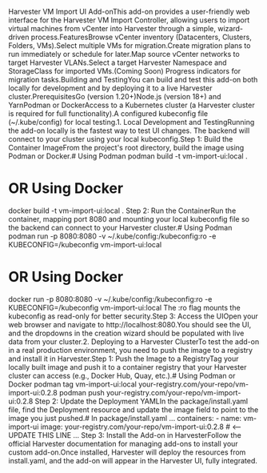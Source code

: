 Harvester VM Import UI Add-onThis add-on provides a user-friendly web interface for the Harvester VM Import Controller, allowing users to import virtual machines from vCenter into Harvester through a simple, wizard-driven process.FeaturesBrowse vCenter inventory (Datacenters, Clusters, Folders, VMs).Select multiple VMs for migration.Create migration plans to run immediately or schedule for later.Map source vCenter networks to target Harvester VLANs.Select a target Harvester Namespace and StorageClass for imported VMs.(Coming Soon) Progress indicators for migration tasks.Building and TestingYou can build and test this add-on both locally for development and by deploying it to a live Harvester cluster.PrerequisitesGo (version 1.20+)Node.js (version 18+) and YarnPodman or DockerAccess to a Kubernetes cluster (a Harvester cluster is required for full functionality).A configured kubeconfig file (~/.kube/config) for local testing.1. Local Development and TestingRunning the add-on locally is the fastest way to test UI changes. The backend will connect to your cluster using your local kubeconfig.Step 1: Build the Container ImageFrom the project's root directory, build the image using Podman or Docker.# Using Podman
podman build -t vm-import-ui:local .

# OR Using Docker
docker build -t vm-import-ui:local .
Step 2: Run the ContainerRun the container, mapping port 8080 and mounting your local kubeconfig file so the backend can connect to your Harvester cluster.# Using Podman
podman run -p 8080:8080 -v ~/.kube/config:/kubeconfig:ro -e KUBECONFIG=/kubeconfig vm-import-ui:local

# OR Using Docker
docker run -p 8080:8080 -v ~/.kube/config:/kubeconfig:ro -e KUBECONFIG=/kubeconfig vm-import-ui:local
The :ro flag mounts the kubeconfig as read-only for better security.Step 3: Access the UIOpen your web browser and navigate to http://localhost:8080.You should see the UI, and the dropdowns in the creation wizard should be populated with live data from your cluster.2. Deploying to a Harvester ClusterTo test the add-on in a real production environment, you need to push the image to a registry and install it in Harvester.Step 1: Push the Image to a RegistryTag your locally built image and push it to a container registry that your Harvester cluster can access (e.g., Docker Hub, Quay, etc.).# Using Podman or Docker
podman tag vm-import-ui:local your-registry.com/your-repo/vm-import-ui:0.2.8
podman push your-registry.com/your-repo/vm-import-ui:0.2.8
Step 2: Update the Deployment YAMLIn the package/install.yaml file, find the Deployment resource and update the image field to point to the image you just pushed.# In package/install.yaml
...
      containers:
      - name: vm-import-ui
        image: your-registry.com/your-repo/vm-import-ui:0.2.8 # <-- UPDATE THIS LINE
...
Step 3: Install the Add-on in HarvesterFollow the official Harvester documentation for managing add-ons to install your custom add-on.Once installed, Harvester will deploy the resources from install.yaml, and the add-on will appear in the Harvester UI, fully integrated.